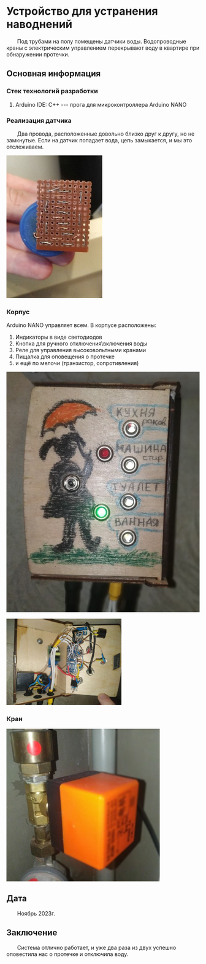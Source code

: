# Устройство для устранения наводнений 

&emsp;&emsp;Под трубами на полу помещены датчики воды. Водопроводные краны с электрическим управлением перекрывают воду в квартире при обнаружении протечки.

## Основная информация

### Стек технологий разработки

1. Arduino IDE: C++ --- прога для микроконтроллера Arduino NANO

### Реализация датчика

&emsp;&emsp;Два провода, расположенные довольно близко друг к другу, но не замкнутые. Если на датчик попадает вода, цепь замыкается, и мы это отслеживаем.

[<img src="Info/sensor.jpg" width="250"/>](Info/sensor.jpg)

### Корпус

Arduino NANO управляет всем. В корпусе расположены:
1. Индикаторы в виде светодиодов
1. Кнопка для ручного отключения\\включения воды
1. Реле для управления высоковольтными кранами
1. Пищалка для оповещения о протечке
1. и ещё по мелочи (транзистор, сопротивления)

[<img src="Info/case_is_outside.jpg" width="600"/>](Info/case_is_outside.jpg)

[<img src="Info/case_is_from_the_inside.jpg" width="300"/>](Info/case_is_from_the_inside.jpg)

### Кран

[<img src="Info/valve.jpg" width="400"/>](Info/valve.jpg)

## Дата 

&emsp;&emsp;Ноябрь 2023г.

## Заключение

&emsp;&emsp;Система отлично работает, и уже два раза из двух успешно оповестила нас о протечке и отключила воду. 
 